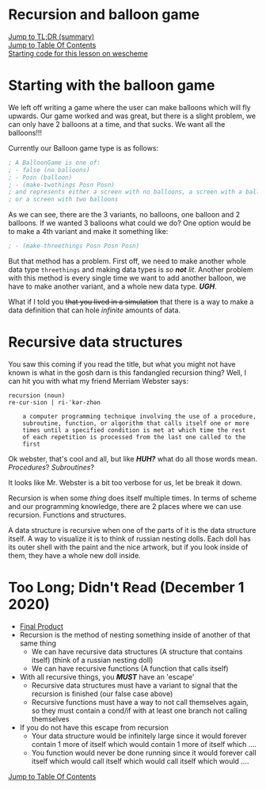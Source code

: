 # Recursion and balloon game
[Jump to TL;DR (summary)](#too-long-didnt-read-december-1-2020)\
[Jump to Table Of Contents](#file-1-ecs-notes-md)\
[Starting code for this lesson on wescheme](https://www.wescheme.org/openEditor?publicId=5L8j5dHY5S)

# Starting with the balloon game
We left off writing a game where the user can make balloons which will fly upwards.
Our game worked and was great, but there is a slight problem, we can only have 2
balloons at a time, and that sucks. We want all the balloons!!!

Currently our Balloon game type is as follows:
```scheme
; A BalloonGame is one of:
; - false (no balloons)
; - Posn (balloon)
; - (make-twothings Posn Posn)
; and represents either a screen with no balloons, a screen with a balloon,
; or a screen with two balloons
```

As we can see, there are the 3 variants, no balloons, one balloon and 2 balloons.
If we wanted 3 balloons what could we do? One option would be to make a 4th variant
and make it something like:
```scheme
; - (make-threethings Posn Posn Posn)
```

But that method has a problem. First off, we need to make another whole data type `threethings`
and making data types is *so **not** lit*. Another problem with this method is every single time
we want to add another balloon, we have to make another variant, and a whole new data type. ***UGH***.

What if I told you ~~that you lived in a simulation~~ that there is a way to make a data definition that
can hole *infinite* amounts of data.

# Recursive data structures
You saw this coming if you read the title, but what you might not have known is what in the gosh darn
is this fandangled recursion thing? Well, I can hit you with what my friend Merriam Webster says:
```
recursion (noun)
re·​cur·​sion | ri-ˈkər-zhən
    
    a computer programming technique involving the use of a procedure,
    subroutine, function, or algorithm that calls itself one or more
    times until a specified condition is met at which time the rest
    of each repetition is processed from the last one called to the
    first 
```

Ok webster, that's cool and all, but like ***HUH?*** what do all those words mean. *Procedures*?
*Subroutines*?

It looks like Mr. Webster is a bit too verbose for us, let be break it down.

Recursion is when some *thing* does itself multiple times. In terms of scheme and our programming
knowledge, there are 2 places where we can use recursion. Functions and structures.

A data structure is recursive when one of the parts of it is the data structure itself. A way to
visualize it is to think of russian nesting dolls. Each doll has its outer shell with the paint and
the nice artwork, but if you look inside of them, they have a whole new doll inside. 

# Too Long; Didn't Read (December 1 2020)
- [Final Product](https://www.wescheme.org/openEditor?publicId=4CXe2en4jH)
- Recursion is the method of nesting something inside of another of that same thing
    - We can have recursive data structures (A structure that contains itself) (think of a russian nesting doll)
    - We can have recursive functions (A function that calls itself)
- With all recursive things, you ***MUST*** have an 'escape'
    - Recursive data structures must have a variant to signal that the recursion is finished (our false case above)
    - Recursive functions must have a way to not call themselves again, so they must contain a cond/if with at least one branch not calling themselves
- If you do not have this escape from recursion
    - Your data structure would be infinitely large since it would forever contain 1 more of itself which would contain 1 more of itself which ....
    - You function would never be done running since it would forever call itself which would call itself which would call itself which would ....

[Jump to Table Of Contents](#file-1-ecs-notes-md)